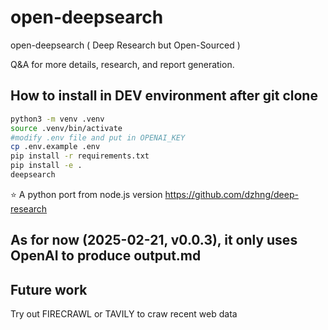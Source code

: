 # open-deepsearch
open-deepsearch ( Deep Research but Open-Sourced )

Q&A for more details, research, and report generation.

## How to install in DEV environment after git clone
```bash
python3 -m venv .venv
source .venv/bin/activate
#modify .env file and put in OPENAI_KEY
cp .env.example .env
pip install -r requirements.txt
pip install -e .
deepsearch
```
⭐ A python port from node.js version
<https://github.com/dzhng/deep-research>

## As for now (2025-02-21, v0.0.3), it only uses OpenAI to produce output.md

## Future work

Try out FIRECRAWL or TAVILY to craw recent web data
